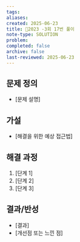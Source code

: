 ```yaml
---
tags:
aliases: 
created: 2025-06-23
title: 🔬2023 -3회 17번 풀이
note-type: SOLUTION
problem:
completed: false
archive: false
last-reviewed: 2025-06-23
---
```



## 문제 정의
- [문제 설명]

## 가설
- [해결을 위한 예상 접근법]

## 해결 과정
1. [단계 1]
2. [단계 2]
3. [단계 3]

## 결과/반성
- [결과]
- [개선점 또는 느낀 점]